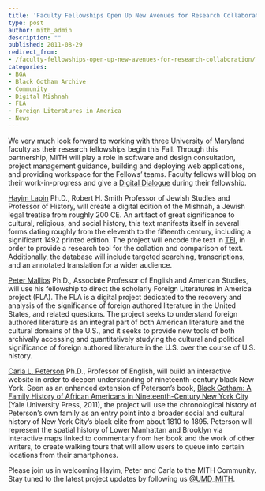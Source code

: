 ```yaml
---
title: 'Faculty Fellowships Open Up New Avenues for Research Collaboration'
type: post
author: mith_admin
description: ""
published: 2011-08-29
redirect_from: 
- /faculty-fellowships-open-up-new-avenues-for-research-collaboration/
categories:
- BGA
- Black Gotham Archive
- Community
- Digital Mishnah
- FLA
- Foreign Literatures in America
- News
---
```

We very much look forward to working with three University of Maryland faculty as their research fellowships begin this Fall. Through this partnership, MITH will play a role in software and design consultation, project management guidance, building and deploying web applications, and providing workspace for the Fellows’ teams. Faculty fellows will blog on their work-in-progress and give a [Digital Dialogue](http://mith.umd.edu/podcast/) during their fellowship.

[Hayim Lapin](http://www.jewishstudies.umd.edu/faculty/lapin.html) Ph.D., Robert H. Smith Professor of Jewish Studies and Professor of History, will create a digital edition of the Mishnah, a Jewish legal treatise from roughly 200 CE. An artifact of great significance to cultural, religious, and social history, this text manifests itself in several forms dating roughly from the eleventh to the fifteenth century, including a significant 1492 printed edition. The project will encode the text in [TEI](http://www.tei-c.org), in order to provide a research tool for the collation and comparison of text. Additionally, the database will include targeted searching, transcriptions, and an annotated translation for a wider audience.

[Peter Mallios](http://www.english.umd.edu/profiles/pmallios) Ph.D., Associate Professor of English and American Studies, will use his fellowship to direct the scholarly Foreign Literatures in America project (FLA). The FLA is a digital project dedicated to the recovery and analysis of the significance of foreign authored literature in the United States, and related questions. The project seeks to understand foreign authored literature as an integral part of both American literature and the cultural domains of the U.S., and it seeks to provide new tools of both archivally accessing and quantitatively studying the cultural and political significance of foreign authored literature in the U.S. over the course of U.S. history.

[Carla L. Peterson](http://www.english.umd.edu/users/cpeterso) Ph.D., Professor of English, will build an interactive website in order to deepen understanding of nineteenth-century black New York. Seen as an enhanced extension of Peterson’s book, [Black Gotham: A Family History of African Americans in Nineteenth-Century New York City ](http://yalepress.yale.edu/book.asp?isbn=9780300162554)(Yale University Press, 2011), the project will use the chronological history of Peterson’s own family as an entry point into a broader social and cultural history of New York City’s black elite from about 1810 to 1895. Peterson will represent the spatial history of Lower Manhattan and Brooklyn via interactive maps linked to commentary from her book and the work of other writers, to create walking tours that will allow users to queue into certain locations from their smartphones.

Please join us in welcoming Hayim, Peter and Carla to the MITH Community. Stay tuned to the latest project updates by following us [@UMD_MITH](http://twitter.com/#!/UMD_MITH).
